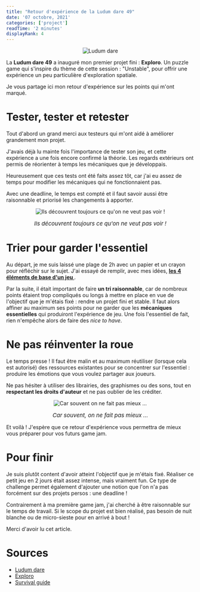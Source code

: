 ```yaml
---
title: "Retour d'expérience de la Ludum dare 49"
date: '07 octobre, 2021'
categories: ['project']
readTime: '2 minutes'
displayRank: 4
---
```


<p align="center">
  <img src="../images/posts/ludum_dare_logo.jpg" title="Ludum dare" alt="Ludum dare" />
</p>

La <b>Ludum dare 49</b> a inauguré mon premier projet fini : <b>Exploro</b>. Un puzzle game qui s'inspire du thème de cette 
session : "Unstable", pour offrir une expérience un peu particulière d'exploration spatiale.

Je vous partage ici mon retour d'expérience sur les points qui m'ont marqué.

# Tester, tester et retester
Tout d'abord un grand merci aux testeurs qui m'ont aidé à améliorer grandement mon projet.

J'avais déjà lu mainte fois l'importance de tester son jeu, et cette expérience a une fois encore confirmé la 
théorie. Les regards extérieurs ont permis de réorienter à temps les mécaniques que je développais.

Heureusement que ces tests ont été faits assez tôt, car j'ai eu assez 
de temps pour modifier les mécaniques qui ne fonctionnaient pas.

Avec une deadline, le temps est compté et il faut savoir aussi être raisonnable et priorisé les 
changements à apporter.

<p align="center">
  <img src="../images/posts/ludum_dare_test.jpg" title="Ils découvrent toujours ce qu'on ne veut pas voir !" alt="Ils découvrent toujours ce qu'on ne veut pas voir !" />
  <figcaption style="text-align: center; font-size: 15px"><em>Ils découvrent toujours ce qu'on ne veut pas voir !</em></figcaption>
</p>

# Trier pour garder l'essentiel
Au départ, je me suis laissé une plage de 2h avec un papier et un crayon pour réfléchir sur le sujet. J'ai essayé de remplir, avec mes idées, <b>[les 4 éléments de base d'un jeu ](https://malus.dev/posts/game_design_four_elements)</b>.

Par la suite, il était important de faire <b>un tri raisonnable</b>, car de nombreux points étaient trop compliqués ou longs à mettre en place en vue de l'objectif que je m'étais fixé : rendre un projet fini et stable. Il faut alors affiner au maximum ses points pour ne garder que les <b>mécaniques essentielles</b> qui produiront l'expérience de jeu. Une fois l'essentiel de fait, rien n'empêche alors de faire des <em>nice to have</em>.

# Ne pas réinventer la roue
Le temps presse ! Il faut être malin et au maximum réutiliser (lorsque cela est autorisé) des ressources existantes
pour se concentrer sur l'essentiel : produire les émotions que vous voulez partager aux joueurs.

Ne pas hésiter à utiliser des librairies, des graphismes ou des sons, tout en <b>respectant les droits d'auteur</b>
et ne pas oublier de les créditer.

<p align="center">
  <img src="../images/posts/ludum_dare_wheel.jpg" title="Car souvent on ne fait pas mieux ..." alt="Car souvent on ne fait pas mieux ..." />
  <figcaption style="text-align: center; font-size: 15px"><em>Car souvent, on ne fait pas mieux ...</em></figcaption>
</p>

Et voilà ! J'espère que ce retour d'expérience vous permettra de mieux vous préparer pour vos futurs game jam.
# Pour finir
Je suis plutôt content d'avoir atteint l'objectif que je m'étais fixé. Réaliser ce petit jeu en 2 jours était assez intense, mais vraiment fun. Ce type de challenge permet également d'ajouter une notion que l'on n'a pas forcément sur des projets persos : une deadline !

Contrairement à ma première game jam, j'ai cherché à être raisonnable sur le temps de travail. Si le scope du projet est bien réalisé, pas besoin de nuit blanche ou de micro-sieste pour en arrivé à bout !

Merci d'avoir lu cet article.
# Sources
- [Ludum dare](https://ldjam.com/)
- [Exploro](https://maluskhan.itch.io/exploro)
- [Survival guide](https://dev.to/shelsoloa/ludum-dare-survival-guide-j1i)
